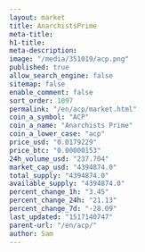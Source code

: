 ```yaml
---
layout: market
title: AnarchistsPrime
meta-title: 
h1-title: 
meta-description: 
image: "/media/351019/acp.png"
published: true
allow_search_engine: false
sitemap: false
enable_comment: false
sort_order: 1097
permalink: "/en/acp/market.html"
coin_a_symbol: "ACP"
coin_a_name: "Anarchists Prime"
coin_a_lower_case: "acp"
price_usd: "0.0179229"
price_btc: "0.00000153"
24h_volume_usd: "237.704"
market_cap_usd: "4394874.0"
total_supply: "4394874.0"
available_supply: "4394874.0"
percent_change_1h: "3.45"
percent_change_24h: "21.13"
percent_change_7d: "-28.09"
last_updated: "1517140747"
parent-url: "/en/acp/"
author: Sam
---
```


